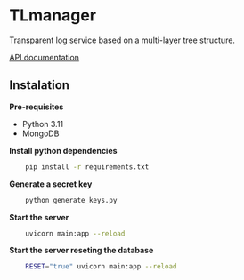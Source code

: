 # TLmanager
Transparent log service based on a multi-layer tree structure.

[API documentation](https://redocly.github.io/redoc/?url=https://guilherme-fumagali.github.io/tlmanager-documentation/openapi.json&nocors)

## Instalation

<b> Pre-requisites </b>

- Python 3.11
- MongoDB



<b> Install python dependencies </b>

```bash
    pip install -r requirements.txt
```

<b> Generate a secret key </b>

```bash
    python generate_keys.py
```

<b> Start the server </b>

```bash
    uvicorn main:app --reload
```

<b> Start the server reseting the database </b>

```bash
    RESET="true" uvicorn main:app --reload
```
